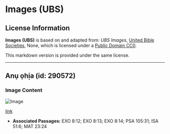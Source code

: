 # Images (UBS)

## License Information

**Images (UBS)** is based on and adapted from: _UBS Images_, [United Bible Societies](https://unitedbiblesocieties.org/), None, which is licensed under a [Public Domain CC0](https://creativecommons.org/public-domain/cc0/).

This markdown version is provided under the same license.



--------------------------------

## Anụ ọhịa (id: 290572)

### Image Content

![Image](https://cdn.aquifer.bible/aquifer-content/resources/Media/WEB-0643_mosquito.jpg)

[link](https://cdn.aquifer.bible/aquifer-content/resources/Media/WEB-0643_mosquito.jpg)

* **Associated Passages:** EXO 8:12; EXO 8:13; EXO 8:14; PSA 105:31; ISA 51:6; MAT 23:24

